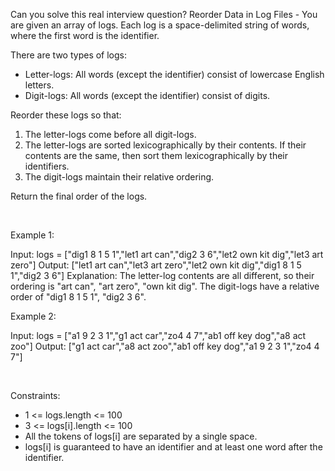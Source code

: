 Can you solve this real interview question? Reorder Data in Log Files - You are given an array of logs. Each log is a space-delimited string of words, where the first word is the identifier.

There are two types of logs:

 * Letter-logs: All words (except the identifier) consist of lowercase English letters.
 * Digit-logs: All words (except the identifier) consist of digits.

Reorder these logs so that:

 1. The letter-logs come before all digit-logs.
 2. The letter-logs are sorted lexicographically by their contents. If their contents are the same, then sort them lexicographically by their identifiers.
 3. The digit-logs maintain their relative ordering.

Return the final order of the logs.

 

Example 1:


Input: logs = ["dig1 8 1 5 1","let1 art can","dig2 3 6","let2 own kit dig","let3 art zero"]
Output: ["let1 art can","let3 art zero","let2 own kit dig","dig1 8 1 5 1","dig2 3 6"]
Explanation:
The letter-log contents are all different, so their ordering is "art can", "art zero", "own kit dig".
The digit-logs have a relative order of "dig1 8 1 5 1", "dig2 3 6".


Example 2:


Input: logs = ["a1 9 2 3 1","g1 act car","zo4 4 7","ab1 off key dog","a8 act zoo"]
Output: ["g1 act car","a8 act zoo","ab1 off key dog","a1 9 2 3 1","zo4 4 7"]


 

Constraints:

 * 1 <= logs.length <= 100
 * 3 <= logs[i].length <= 100
 * All the tokens of logs[i] are separated by a single space.
 * logs[i] is guaranteed to have an identifier and at least one word after the identifier.